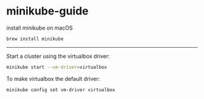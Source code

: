 # minikube-guide

install minikube on macOS
```bash
brew install minikube
```
---

Start a cluster using the virtualbox driver:
```bash
minikube start --vm-driver=virtualbox
```

To make virtualbox the default driver:
```bash
minikube config set vm-driver virtualbox
```
